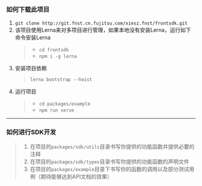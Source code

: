 ### 如何下载此项目
1. `git clone http://git.fnst.cn.fujitsu.com/xiesz.fnst/frontsdk.git`
2. 该项目使用Lerna来对多项目进行管理，如果本地没有安装Lerna，运行如下命令安装Lerna
   > * `cd frontsdk`
   > * `npm i -g lerna`
3. 安装项目依赖
   > `lerna bootstrap --hoist`
4. 运行项目
   > * `cd packages/example `
   > * `npm run serve`
---
### 如何进行SDK开发
> 1. 在项目的`packages/sdk/utils`目录书写你提供的功能函数并提供必要的注释
> 2. 在项目的`packages/sdk/types`目录书写你提供的功能函数的声明文件
> 3. 在项目的`packages/example`目录下书写你的函数的调用以及部分测试用例（期待能够达到API文档的效果）